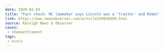 ```yaml
---
date: 2020-02-03
title: "Fact check: NC lawmaker says Lincoln was a 'traitor' and Robert E. Lee 'hated slavery'"
link: https://www.newsobserver.com/article239836698.html
source: Raleigh News & Observer
cases:
 - shamsettlement
tags:
 - ncscv
---
```

